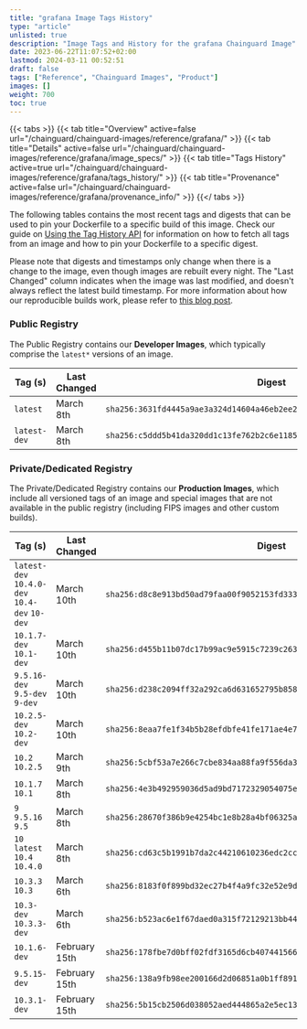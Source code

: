 ```yaml
---
title: "grafana Image Tags History"
type: "article"
unlisted: true
description: "Image Tags and History for the grafana Chainguard Image"
date: 2023-06-22T11:07:52+02:00
lastmod: 2024-03-11 00:52:51
draft: false
tags: ["Reference", "Chainguard Images", "Product"]
images: []
weight: 700
toc: true
---
```


{{< tabs >}}
{{< tab title="Overview" active=false url="/chainguard/chainguard-images/reference/grafana/" >}}
{{< tab title="Details" active=false url="/chainguard/chainguard-images/reference/grafana/image_specs/" >}}
{{< tab title="Tags History" active=true url="/chainguard/chainguard-images/reference/grafana/tags_history/" >}}
{{< tab title="Provenance" active=false url="/chainguard/chainguard-images/reference/grafana/provenance_info/" >}}
{{</ tabs >}}

The following tables contains the most recent tags and digests that can be used to pin your Dockerfile to a specific build of this image. Check our guide on [Using the Tag History API](/chainguard/chainguard-images/using-the-tag-history-api/) for information on how to fetch all tags from an image and how to pin your Dockerfile to a specific digest.

Please note that digests and timestamps only change when there is a change to the image, even though images are rebuilt every night. The "Last Changed" column indicates when the image was last modified, and doesn't always reflect the latest build timestamp. For more information about how our reproducible builds work, please refer to [this blog post](https://www.chainguard.dev/unchained/reproducing-chainguards-reproducible-image-builds).

### Public Registry
The Public Registry contains our **Developer Images**, which typically comprise the `latest*` versions of an image.

| Tag (s)       | Last Changed | Digest                                                                    |
|---------------|--------------|---------------------------------------------------------------------------|
|  `latest`     | March 8th    | `sha256:3631fd4445a9ae3a324d14604a46eb2ee2296a031c94a53df722cfd2ec0cb20d` |
|  `latest-dev` | March 8th    | `sha256:c5ddd5b41da320dd1c13fe762b2c6e11856ec1556cf0d6645a6fd8a0ab474cc3` |


### Private/Dedicated Registry
The Private/Dedicated Registry contains our **Production Images**, which include all versioned tags of an image and special images that are not available in the public registry (including FIPS images and other custom builds).

| Tag (s)                                        | Last Changed  | Digest                                                                    |
|------------------------------------------------|---------------|---------------------------------------------------------------------------|
|  `latest-dev` `10.4.0-dev` `10.4-dev` `10-dev` | March 10th    | `sha256:d8c8e913bd50ad79faa00f9052153fd3331e861be8bec717082b59bfb0bf9605` |
|  `10.1.7-dev` `10.1-dev`                       | March 10th    | `sha256:d455b11b07dc17b99ac9e5915c7239c263e84003246448aeb655624e33e34cd5` |
|  `9.5.16-dev` `9.5-dev` `9-dev`                | March 10th    | `sha256:d238c2094ff32a292ca6d631652795b85897864e8fffd9d18dad84cecdc142de` |
|  `10.2.5-dev` `10.2-dev`                       | March 10th    | `sha256:8eaa7fe1f34b5b28efdbfe41fe171ae4e78c6b97afa3f123804cae46c3cb8ee6` |
|  `10.2` `10.2.5`                               | March 9th     | `sha256:5cbf53a7e266c7cbe834aa88fa9f556da3a652db5a320288ce2906eeabb016b7` |
|  `10.1.7` `10.1`                               | March 8th     | `sha256:4e3b492959036d5ad9bd7172329054075e810ec9647ebdaa3d416896e81da4a9` |
|  `9` `9.5.16` `9.5`                            | March 8th     | `sha256:28670f386b9e4254bc1e8b28a4bf06325a78eac4b019c92a16424b9ae0b1f5be` |
|  `10` `latest` `10.4` `10.4.0`                 | March 8th     | `sha256:cd63c5b1991b7da2c44210610236edc2cc7df1ec9065fa43a7d6d4147f7f60de` |
|  `10.3.3` `10.3`                               | March 6th     | `sha256:8183f0f899bd32ec27b4f4a9fc32e52e9d31b50d367c990ebd3c27dd355bafc7` |
|  `10.3-dev` `10.3.3-dev`                       | March 6th     | `sha256:b523ac6e1f67daed0a315f72129213bb44ca146b94c157df3d97a3878659154d` |
|  `10.1.6-dev`                                  | February 15th | `sha256:178fbe7d0bff02fdf3165d6cb407441566c9bdc195dac86db39cfb94017e4168` |
|  `9.5.15-dev`                                  | February 15th | `sha256:138a9fb98ee200166d2d06851a0b1ff891238bdb91ef9296435733e7799aeb23` |
|  `10.3.1-dev`                                  | February 15th | `sha256:5b15cb2506d038052aed444865a2e5ec137bbb079d54c6b67a9a50c6b6ca85a1` |

